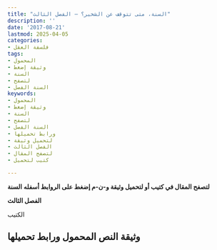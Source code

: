 ```yaml
---
title: "السنة، متى تتوقف عن الشخير؟ – الفصل الثالث"
description: ''
date: '2017-08-21'
lastmod: 2025-04-05
categories:
- فلسفة العقل
tags:
- المحمول
- وثيقة إضغط
- السنة
- لتصفح
- السنة الفصل
keywords:
- المحمول
- وثيقة إضغط
- السنة
- لتصفح
- السنة الفصل
- ورابط تحميلها
- لتحميل وثيقة
- الفصل الثالث
- لتصفح المقال
- كتيب لتحميل

---
```

**لتصفح المقال في كتيب أو لتحميل وثيقة و-ن-م إضغط على الروابط أسفله** **السنة**

**الفصل الثالث**

الكتيب

## وثيقة النص المحمول ورابط تحميلها

###

